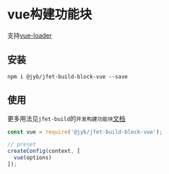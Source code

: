 # vue构建功能块

支持[vue-loader](vue-loader.vuejs.org)

## 安装

```shell
npm i @jyb/jfet-build-block-vue --save
```

## 使用

更多用法见`jfet-build`的`开发构建功能块`[文档](http://git.jtjr.com/h5_webtools_grp/workflow/blob/master/packages/jfet-build/doc/DevelopBlock.md)

```javascript
const vue = require('@jyb/jfet-build-block-vue');

// preset
createConfig(context, [
  vue(options)
]);
```
